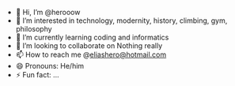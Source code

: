 - 👋 Hi, I’m @herooow
- 👀 I’m interested in technology, modernity, history, climbing, gym, philosophy
- 🌱 I’m currently learning coding and informatics
- 💞️ I’m looking to collaborate on Nothing really
- 📫 How to reach me @eliashero@hotmail.com
- 😄 Pronouns: He/him
- ⚡ Fun fact: ...

<!---
herooow/herooow is a ✨ special ✨ repository because its `README.md` (this file) appears on your GitHub profile.
You can click the Preview link to take a look at your changes.
--->
